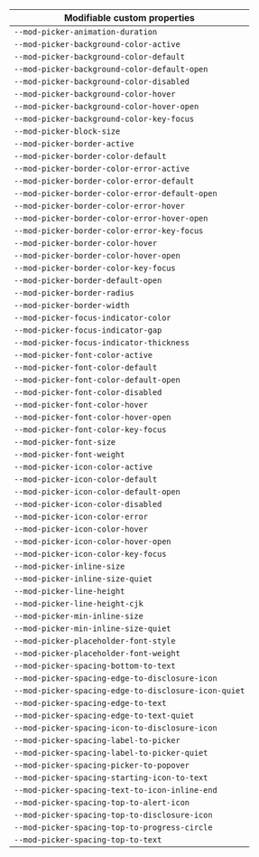 | Modifiable custom properties                         |
| ---------------------------------------------------- |
| `--mod-picker-animation-duration`                    |
| `--mod-picker-background-color-active`               |
| `--mod-picker-background-color-default`              |
| `--mod-picker-background-color-default-open`         |
| `--mod-picker-background-color-disabled`             |
| `--mod-picker-background-color-hover`                |
| `--mod-picker-background-color-hover-open`           |
| `--mod-picker-background-color-key-focus`            |
| `--mod-picker-block-size`                            |
| `--mod-picker-border-active`                         |
| `--mod-picker-border-color-default`                  |
| `--mod-picker-border-color-error-active`             |
| `--mod-picker-border-color-error-default`            |
| `--mod-picker-border-color-error-default-open`       |
| `--mod-picker-border-color-error-hover`              |
| `--mod-picker-border-color-error-hover-open`         |
| `--mod-picker-border-color-error-key-focus`          |
| `--mod-picker-border-color-hover`                    |
| `--mod-picker-border-color-hover-open`               |
| `--mod-picker-border-color-key-focus`                |
| `--mod-picker-border-default-open`                   |
| `--mod-picker-border-radius`                         |
| `--mod-picker-border-width`                          |
| `--mod-picker-focus-indicator-color`                 |
| `--mod-picker-focus-indicator-gap`                   |
| `--mod-picker-focus-indicator-thickness`             |
| `--mod-picker-font-color-active`                     |
| `--mod-picker-font-color-default`                    |
| `--mod-picker-font-color-default-open`               |
| `--mod-picker-font-color-disabled`                   |
| `--mod-picker-font-color-hover`                      |
| `--mod-picker-font-color-hover-open`                 |
| `--mod-picker-font-color-key-focus`                  |
| `--mod-picker-font-size`                             |
| `--mod-picker-font-weight`                           |
| `--mod-picker-icon-color-active`                     |
| `--mod-picker-icon-color-default`                    |
| `--mod-picker-icon-color-default-open`               |
| `--mod-picker-icon-color-disabled`                   |
| `--mod-picker-icon-color-error`                      |
| `--mod-picker-icon-color-hover`                      |
| `--mod-picker-icon-color-hover-open`                 |
| `--mod-picker-icon-color-key-focus`                  |
| `--mod-picker-inline-size`                           |
| `--mod-picker-inline-size-quiet`                     |
| `--mod-picker-line-height`                           |
| `--mod-picker-line-height-cjk`                       |
| `--mod-picker-min-inline-size`                       |
| `--mod-picker-min-inline-size-quiet`                 |
| `--mod-picker-placeholder-font-style`                |
| `--mod-picker-placeholder-font-weight`               |
| `--mod-picker-spacing-bottom-to-text`                |
| `--mod-picker-spacing-edge-to-disclosure-icon`       |
| `--mod-picker-spacing-edge-to-disclosure-icon-quiet` |
| `--mod-picker-spacing-edge-to-text`                  |
| `--mod-picker-spacing-edge-to-text-quiet`            |
| `--mod-picker-spacing-icon-to-disclosure-icon`       |
| `--mod-picker-spacing-label-to-picker`               |
| `--mod-picker-spacing-label-to-picker-quiet`         |
| `--mod-picker-spacing-picker-to-popover`             |
| `--mod-picker-spacing-starting-icon-to-text`         |
| `--mod-picker-spacing-text-to-icon-inline-end`       |
| `--mod-picker-spacing-top-to-alert-icon`             |
| `--mod-picker-spacing-top-to-disclosure-icon`        |
| `--mod-picker-spacing-top-to-progress-circle`        |
| `--mod-picker-spacing-top-to-text`                   |
